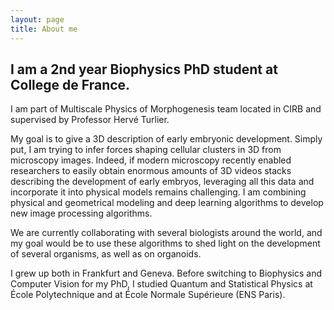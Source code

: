 ```yaml
---
layout: page
title: About me
---
```


## I am a 2nd year Biophysics PhD student at College de France.
I am part of Multiscale Physics of Morphogenesis team located in CIRB and supervised by Professor Hervé Turlier. 

My goal is to give a 3D description of early embryonic development. Simply put, I am trying to infer forces shaping cellular clusters in 3D from microscopy images. Indeed, if modern microscopy recently enabled researchers to easily obtain enormous amounts of 3D videos stacks describing the development of early embryos, leveraging all this data and incorporate it into physical models remains challenging. I am combining physical and geometrical modeling and deep learning algorithms to develop new image processing algorithms. 

We are currently collaborating with several biologists around the world, and my goal would be to use these algorithms to shed light on the development of several organisms, as well as on organoids.

I grew up both in Frankfurt and Geneva. Before switching to Biophysics and Computer Vision for my PhD, I studied Quantum and Statistical Physics at École Polytechnique and at École Normale Supérieure (ENS Paris).

